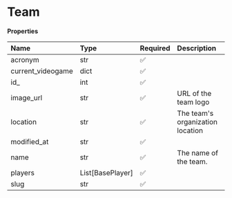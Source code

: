 # Team

**Properties**

| Name              | Type             | Required | Description                      |
| :---------------- | :--------------- | :------- | :------------------------------- |
| acronym           | str              | ✅       |                                  |
| current_videogame | dict             | ✅       |                                  |
| id\_              | int              | ✅       |                                  |
| image_url         | str              | ✅       | URL of the team logo             |
| location          | str              | ✅       | The team's organization location |
| modified_at       | str              | ✅       |                                  |
| name              | str              | ✅       | The name of the team.            |
| players           | List[BasePlayer] | ✅       |                                  |
| slug              | str              | ✅       |                                  |

<!-- This file was generated by liblab | https://liblab.com/ -->
